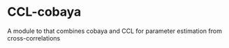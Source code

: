 # CCL-cobaya
A module to that combines cobaya and CCL for parameter estimation from cross-correlations

